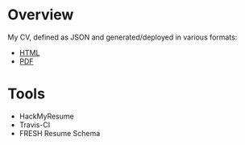 # Overview
My CV, defined as JSON and generated/deployed in various formats:
- [HTML](https://tdroza.github.io/resume/)
- [PDF](https://tdroza.github.io/resume/CV.pdf)

# Tools
- HackMyResume
- Travis-CI
- FRESH Resume Schema
